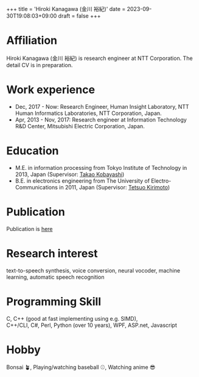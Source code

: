 +++
title = 'Hiroki Kanagawa (金川 裕紀)'
date = 2023-09-30T19:08:03+09:00
draft = false
+++

# Affiliation
Hiroki Kanagawa (金川 裕紀) is research engineer at NTT Corporation.
The detail CV is in preparation.

# Work experience
- Dec, 2017 - Now: Research Engineer, Human Insight Laboratory, NTT Human Informatics Laboratories, NTT Corporation, Japan.
- Apr, 2013 - Nov, 2017: Research engineer at Information Technology R&D Center, Mitsubishi Electric Corporation, Japan.

# Education
- M.E. in information processing from Tokyo Institute of Technology in 2013, Japan (Supervisor: [Takao Kobayashi](https://scholar.google.co.jp/citations?user=UfOmdToAAAAJ&hl=ja))
- B.E. in electronics engineering from The University of Electro-Communications in 2011, Japan (Supervisor: [Tetsuo Kirimoto](https://researchmap.jp/read0109294))

# Publication
Publication is [here](posts/publication)

# Research interest
text-to-speech synthesis, voice conversion, neural vocoder, machine learning, automatic speech recognition

# Programming Skill
C, C++ (good at fast implementing using e.g. SIMD), <br>C++/CLI, C#, Perl, Python (over 10 years), WPF, ASP.net, Javascript

# Hobby
Bonsai 🪴, Playing/watching baseball ⚾, Watching anime 😎 
